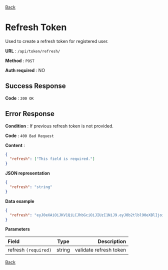 [Back](../README.md)

# Refresh Token

Used to create a refresh token for registered user.

**URL** : `/api/token/refresh/`

**Method** : `POST`

**Auth required** : NO

## Success Response

**Code** : `200 OK`

## Error Response

**Condition** : If previous refresh token is not provided.

**Code** : `400 Bad Request`

**Content** :

```json
{
  "refresh": ["This field is required."]
}
```

**JSON representation**

```json
{
  "refresh": "string"
}
```

**Data example**

```json
{
  "refresh": "eyJ0eXAiOiJKV1QiLCJhbGciOiJIUzI1NiJ9.eyJ0b2tlbl90eXBlIjoicmVmcmVzaCIsImV4cCI6MTYwNTcwODQyNCwianRpIjoiMDRlNzNmZjRiM2I1NDUyMWEwOWRkZGY1YzczNTY0OGQiLCJ1c2VyX2lkIjo5NX0.l6-AeMT0tKFB_sPcpp2hVRLWROYw98c16htIpw6mG2s"
}
```

**Parameters**

| Field                |  Type  |            Description |
| :------------------- | :----: | ---------------------: |
| refresh `(required)` | string | validate refresh token |

[Back](../README.md)
